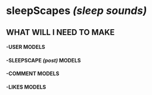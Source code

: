 # sleepScapes *(sleep sounds)*

## WHAT WILL I NEED TO MAKE

#### -USER MODELS
#### -SLEEPSCAPE *(post)* MODELS
#### -COMMENT MODELS
#### -LIKES MODELS



